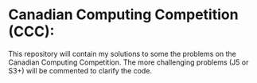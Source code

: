 # Canadian Computing Competition (CCC):
This repository will contain my solutions to some the problems on the Canadian Computing Competition.
The more challenging problems (J5 or S3+) will be commented to clarify the code. 
